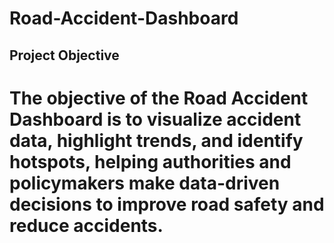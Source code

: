 # Road-Accident-Dashboard
## Project Objective

# The objective of the Road Accident Dashboard is to visualize accident data, highlight trends, and identify hotspots, helping authorities and policymakers make data-driven decisions to improve road safety and reduce accidents.
